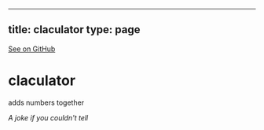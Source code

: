 
---
title: claculator
type: page
---

[See on GitHub](https://github.com/jakeroggenbuck/claculator/)

# claculator
adds numbers together

*A joke if you couldn't tell*
